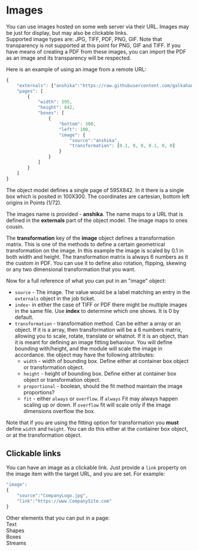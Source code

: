 # Images

You can use images hosted on some web server via their URL. Images may be just for display, but may also be clickable links.  
Supported image types are: JPG, TIFF, PDF, PNG, GIF. Note that transparency is not supported at this point for PNG, GIF and TIFF. 
If you have means of creating a PDF from these images, you can import the PDF as an image and its transparency will be respected.

Here is an example of using an image from a remote URL:    

```javascript
{
	"externals": {"anshika":"https://raw.githubusercontent.com/galkahana/hummusrenderrer/master/samples/img1.jpg"},
	"pages": [
		{
			"width": 595,
			"height": 842,
			"boxes": [
				{
					"bottom": 300,
					"left": 100,
					"image": {
						"source":"anshika",
						"transformation": [0.1, 0, 0, 0.1, 0, 0]
					}
				}
			]
		}
	]
}
```

The object model defines a single page of 595X842. In it there is a single box which is posited in 100X300. The coordinates are cartesian, bottom left origins in Points (1/72).

The images name is provided - **anshika**. The name maps to a URL that is defined in the **externals** part of the object model. The image maps to ones cousin.

The **transformation** key of the **image** object defines a transformation matrix. This is one of the methods to define a certain geometrical transformation on the image. In this example the image is scaled by 0.1 in both width and height. The transformation matrix is always 6 numbers as it the custom in PDF. You can use it to define also rotation, flipping, skewing or any two dimensional transformation that you want.

Now for a full reference of what you can put in an "image" object:

* `source` - The image. The value would be a label matching an entry in the `externals` object in the job ticket. 
* `index`- in either the case of TIFF or PDF there might be multiple images in the same file. Use **index** to determine which one shows. It is 0 by default.
* `transformation` - transformation method. Can be either a array or an object. If it is a array, then transformation will be a 6 numbers matrix, allowing you to scale, rotate, translate or whatnot. If it is an object, than it is meant for defining an image fitting behaviour. You will define bounding with/height, and the module will scale the image in accordance. the object may have the following attributes:
    *  `width` - width of bounding box. Define either at container box object or transformation object.
    * `height` - height of bounding box. Define either at container box object or transformation object.
    * `proportional` - boolean, should the fit method maintain the image proportions?
    * `fit` - either `always` or `overflow`. If `always` Fit may always happen scaling up or down. If `overflow` fit will scale only if the image dimensions overflow the box.

Note that if you are using the fitting option for transformation you **must** define `width` and `height`. You can do this either at the container box object, or at the transformation object.

## Clickable links

You can have an image as a clickable link. Just provide a `link` property on the image item with the target URL, and you are set. For example:

```javascript
"image":
{
    "source":"CompanyLogo.jpg",
    "link":"https://www.CompanySite.com"
}
```

Other elements that you can put in a page:   
<a ui-sref="documentation.jobticket.text">Text</a>  
<a ui-sref="documentation.jobticket.shapes">Shapes</a>   
<a ui-sref="documentation.jobticket.boxes">Boxes</a>   
<a ui-sref="documentation.jobticket.streams">Streams</a>    